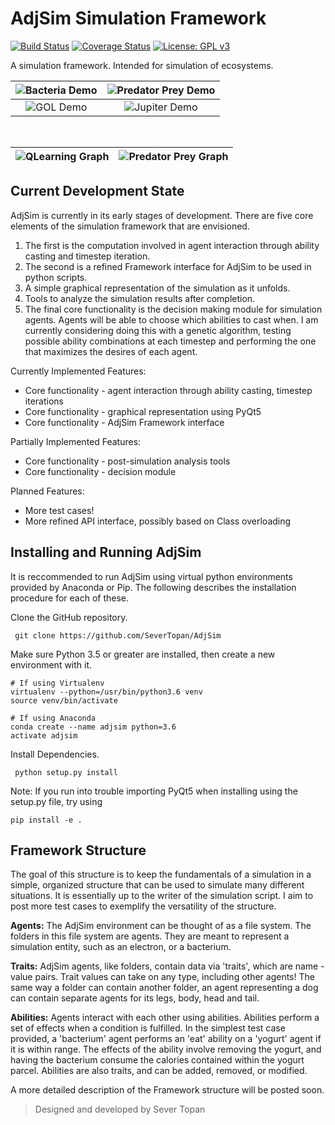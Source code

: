# AdjSim Simulation Framework
[![Build Status](https://travis-ci.org/SeverTopan/AdjSim.svg?branch=master)](https://travis-ci.org/SeverTopan/AdjSim) [![Coverage Status](https://coveralls.io/repos/github/SeverTopan/AdjSim/badge.svg?branch=master)](https://coveralls.io/github/SeverTopan/AdjSim?branch=master) [![License: GPL v3](https://img.shields.io/badge/License-GPL%20v3-blue.svg)](https://www.gnu.org/licenses/gpl-3.0)

A simulation framework. Intended for simulation of ecosystems.

<center>

| ![Bacteria Demo](https://raw.githubusercontent.com/SeverTopan/AdjSim/master/demo/images/readme_bacteria.png)| ![Predator Prey Demo](https://raw.githubusercontent.com/SeverTopan/AdjSim/master/demo/images/readme_predator_prey.png) |
|:-------------:|:-------------:|
| ![GOL Demo](https://raw.githubusercontent.com/SeverTopan/AdjSim/master/demo/images/readme_game_of_life.png) | ![Jupiter Demo](https://raw.githubusercontent.com/SeverTopan/AdjSim/master/demo/images/readme_jupiter_moon_system.png) |


<br>

| ![QLearning Graph](https://raw.githubusercontent.com/SeverTopan/AdjSim/master/demo/images/readme_individual_learning.png)| ![Predator Prey Graph](https://raw.githubusercontent.com/SeverTopan/AdjSim/master/demo/images/readme_predator_prey_population.png) |
|:-------------:|:-------------:|
</center>

## Current Development State

AdjSim is currently in its early stages of development. There are five core elements of the simulation framework that are envisioned.

 1. The first is the computation involved in agent interaction through ability casting and timestep iteration.
 2. The second is a refined Framework interface for AdjSim to be used in python scripts.
 3. A simple graphical representation of the simulation as it unfolds.
 4. Tools to analyze the simulation results after completion.
 5. The final core functionality is the decision making module for simulation agents. Agents will be able to choose which abilities to cast when. I am currently considering doing this with a genetic algorithm, testing possible ability combinations at each timestep and performing the one that maximizes the desires of each agent.

Currently Implemented Features:
 - Core functionality - agent interaction through ability casting, timestep iterations
 - Core functionality - graphical representation using PyQt5
 - Core functionality - AdjSim Framework interface

Partially Implemented Features:
 - Core functionality - post-simulation analysis tools
 - Core functionality - decision module

Planned Features:
 - More test cases!
 - More refined API interface, possibly based on Class overloading


## Installing and Running AdjSim

It is reccommended to run AdjSim using virtual python environments provided by Anaconda or Pip. The following describes the installation procedure for each of these.

Clone the GitHub repository.

     git clone https://github.com/SeverTopan/AdjSim

Make sure Python 3.5 or greater are installed, then create a new environment with it.

    # If using Virtualenv
    virtualenv --python=/usr/bin/python3.6 venv
    source venv/bin/activate

    # If using Anaconda
    conda create --name adjsim python=3.6
    activate adjsim

Install Dependencies.

     python setup.py install

Note: If you run into trouble importing PyQt5 when installing using the setup.py file, try using

    pip install -e .

## Framework Structure

The goal of this structure is to keep the fundamentals of a simulation in a simple, organized structure that can be used to simulate many different situations. It is essentially up to the writer of the simulation script. I aim to post more test cases to exemplify the versatility of the structure.

**Agents:** The AdjSim environment can be thought of as a file system. The folders in this file system are agents. They are meant to represent a simulation entity, such as an electron, or a bacterium.

**Traits:** AdjSim agents, like folders, contain data via 'traits', which are name - value pairs. Trait values can take on any type, including other agents! The same way a folder can contain another folder, an agent representing a dog can contain separate agents for its legs, body, head and tail.

**Abilities:** Agents interact with each other using abilities. Abilities perform a set of effects when a condition is fulfilled. In the simplest test case provided, a 'bacterium' agent performs an 'eat' ability on a 'yogurt' agent if it is within range. The effects of the ability involve removing the yogurt, and having the bacterium consume the calories contained within the yogurt parcel. Abilities are also traits, and can be added, removed, or modified.

A more detailed description of the Framework structure will be posted soon.


> Designed and developed by Sever Topan
